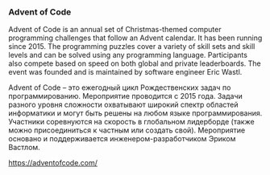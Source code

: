 ### Advent of Code

Advent of Code is an annual set of Christmas-themed computer programming challenges that follow an Advent calendar. It has been running since 2015.
The programming puzzles cover a variety of skill sets and skill levels and can be solved using any programming language.
Participants also compete based on speed on both global and private leaderboards.
The event was founded and is maintained by software engineer Eric Wastl.

Advent of Code – это ежегодный цикл Рождественских задач по программированию. Мероприятие проводится с 2015 года.
Задачи разного уровня сложности охватывают широкий спектр областей информатики и могут быть решены на любом языке программирования.
Участники соревнуются на скорость в глобальном лидерборде (также можно присоединиться к частным или создать свой).
Мероприятие основано и поддерживается инженером-разработчиком Эриком Вастлом.

https://adventofcode.com/
